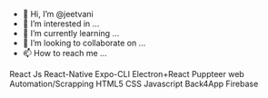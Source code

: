 - 👋 Hi, I’m @jeetvani
- 👀 I’m interested in ...
- 🌱 I’m currently learning ...
- 💞️ I’m looking to collaborate on ...
- 📫 How to reach me ...

<!---
jeetvani/jeetvani is a ✨ special ✨ repository because its `README.md` (this file) appears on your GitHub profile.
You can click the Preview link to take a look at your changes.
--->
React Js
React-Native
Expo-CLI
Electron+React
Puppteer web Automation/Scrapping
HTML5
CSS
Javascript
Back4App
Firebase

